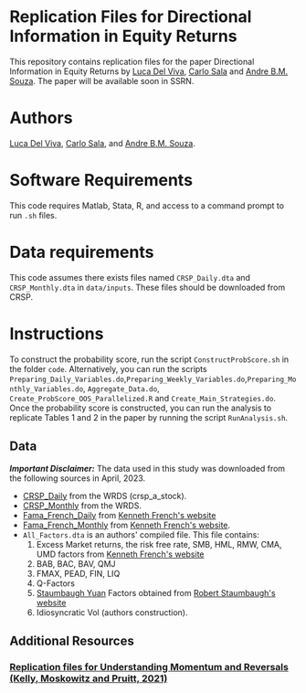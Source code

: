 # Replication Files for Directional Information in Equity Returns
This repository contains replication files for the paper Directional Information in Equity Returns by [Luca Del Viva](https://sites.google.com/site/lucadelviva), [Carlo Sala](https://www.esade.edu/faculty/carlo.sala) and [Andre B.M. Souza](http://www.andrebmsouza.com). The paper will be available soon in SSRN.

# Authors
[Luca Del Viva](https://sites.google.com/site/lucadelviva), [Carlo Sala](https://www.esade.edu/faculty/carlo.sala), and [Andre B.M. Souza](http://www.andrebmsouza.com).

# Software Requirements
This code requires Matlab, Stata, R, and access to a command prompt to run `.sh` files.

# Data requirements
This code assumes there exists files named `CRSP_Daily.dta` and `CRSP_Monthly.dta` in `data/inputs`. These files should be downloaded from CRSP.

# Instructions
To construct the probability score, run the script `ConstructProbScore.sh` in the folder `code`.
Alternatively, you can run the scripts `Preparing_Daily_Variables.do`,`Preparing_Weekly_Variables.do`,`Preparing_Monthly_Variables.do`, `Aggregate_Data.do`, `Create_ProbScore_OOS_Parallelized.R` and `Create_Main_Strategies.do`.
Once the probability score is constructed, you can run the analysis to replicate Tables 1 and 2 in the paper by running the script `RunAnalysis.sh`.

## Data

***Important Disclaimer:*** The data used in this study was downloaded from the following sources in April, 2023.

 - [CRSP_Daily](blank) from the WRDS (crsp_a_stock).
 - [CRSP_Monthly](blank) from the WRDS.
 - [Fama_French_Daily](https://mba.tuck.dartmouth.edu/pages/faculty/ken.french/ftp/F-F_Research_Data_Factors_daily_CSV.zip) from [Kenneth French's website](https://mba.tuck.dartmouth.edu/pages/faculty/ken.french/data_library.html)
 - [Fama_French_Monthly](https://mba.tuck.dartmouth.edu/pages/faculty/ken.french/ftp/F-F_Research_Data_Factors_CSV.zip) from [Kenneth French's website](https://mba.tuck.dartmouth.edu/pages/faculty/ken.french/data_library.html).
 - `All_Factors.dta` is an authors' compiled file. This file contains:
   1) Excess Market returns, the risk free rate, SMB, HML, RMW, CMA, UMD factors from [Kenneth French's website](https://mba.tuck.dartmouth.edu/pages/faculty/ken.french/data_library.html)
   2) BAB, BAC, BAV, QMJ
   3) FMAX, PEAD, FIN, LIQ
   4) Q-Factors
   5) [Staumbaugh Yuan](https://papers.ssrn.com/sol3/papers.cfm?abstract_id=2626701) Factors obtained from [Robert Staumbaugh's website](https://finance.wharton.upenn.edu/~stambaug/)
   6) Idiosyncratic Vol (authors construction).

## Additional Resources
### [Replication files for **Understanding Momentum and Reversals** (Kelly, Moskowitz and  Pruitt, 2021)](https://sethpruitt.net/research/downloads/)

